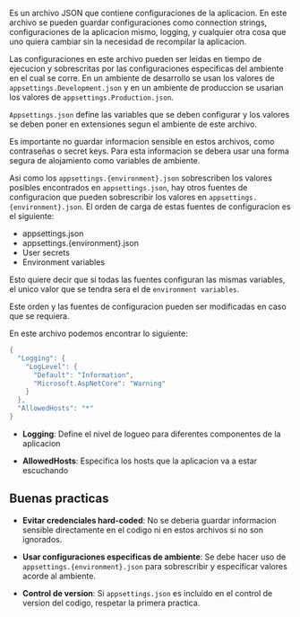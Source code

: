 Es un archivo JSON que contiene configuraciones de la aplicacion. En este archivo se pueden guardar configuraciones como connection strings, configuraciones de la aplicacion mismo, logging, y cualquier otra cosa que uno quiera cambiar sin la necesidad de recompilar la aplicacion.

Las configuraciones en este archivo pueden ser leidas en tiempo de ejecucion y sobrescritas por las configuraciones especificas del ambiente en el cual se corre. En un ambiente de desarrollo se usan los valores de `appsettings.Development.json` y en un ambiente de produccion se usarian los valores de `appsettings.Production.json`.

`Appsettings.json` define las variables que se deben configurar y los valores se deben poner en extensiones segun el ambiente de este archivo.

Es importante no guardar informacion sensible en estos archivos, como contraseñas o secret keys. Para esta informacion se debera usar una forma segura de alojamiento como variables de ambiente.

Asi como los `appsettings.{environment}.json` sobrescriben los valores posibles encontrados en `appsettings.json`, hay otros fuentes de configuracion que pueden sobrescribir los valores en `appsettings.{environment}.json`. El orden de carga de estas fuentes de configuracion es el siguiente:

- appsettings.json
- appsettings.{environment}.json
- User secrets
- Environment variables

Esto quiere decir que si todas las fuentes configuran las mismas variables, el unico valor que se tendra sera el de `environment variables`.

Este orden y las fuentes de configuracion pueden ser modificadas en caso que se requiera.

En este archivo podemos encontrar lo siguiente:
```C#
{
  "Logging": {
    "LogLevel": {
      "Default": "Information",
      "Microsoft.AspNetCore": "Warning"
    }
  },
  "AllowedHosts": "*"
}
```
- **Logging**: Define el nivel de logueo para diferentes componentes de la aplicacion

- **AllowedHosts**: Especifica los hosts que la aplicacion va a estar escuchando


## Buenas practicas

- **Evitar credenciales hard-coded**: No se deberia guardar informacion sensible directamente en el codigo ni en estos archivos si no son ignorados.

- **Usar configuraciones especificas de ambiente**: Se debe hacer uso de `appsettings.{environment}.json` para sobrescribir y especificar valores acorde al ambiente.

- **Control de version**: Si `appsettings.json` es incluido en el control de version del codigo, respetar la primera practica.
